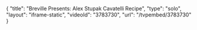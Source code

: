 {
    "title": "Breville Presents: Alex Stupak Cavatelli Recipe",
    "type": "solo",
    "layout": "iframe-static",
    "videoId": "3783730",
    "url": "\/tvpembed\/3783730"
}